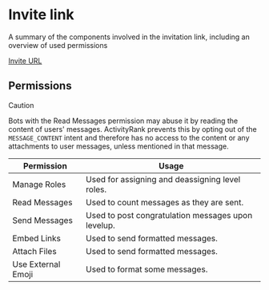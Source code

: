 # Invite link

A summary of the components involved in the invitation link, including an overview of used permissions

[Invite URL](https://discord.com/oauth2/authorize?client_id=534589798267224065&permissions=268749824&scope=bot+applications.commands)

## Permissions

> [!CAUTION]
> Bots with the Read Messages permission may abuse it by reading the content of users' messages.
ActivityRank prevents this by opting out of the `MESSAGE_CONTENT` intent and therefore
has no access to the content or any attachments to user messages, unless mentioned in that message.

| Permission         | Usage                                                 |
| ------------------ | ----------------------------------------------------- |
| Manage Roles       | Used for assigning and deassigning level roles.       |
| Read Messages      | Used to count messages as they are sent.              |
| Send Messages      | Used to post congratulation messages upon levelup.    |
| Embed Links        | Used to send formatted messages.                      |
| Attach Files       | Used to send formatted messages.                      |
| Use External Emoji | Used to format some messages.                         |

